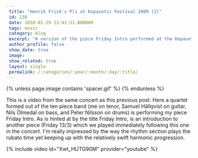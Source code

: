 ```yaml
---
 title: "Henrik Frisk's Pli at Kopasetic Festival 2009 (2)"
 id: 130
 date: 2010-01-29 23:42:51.000000
 tags: music
 category: blog
 excerpt: "A version of the piece Friday Intro performed at the Kopasetic festival October 1, 2009 at Victoriateatern in Malmö, Sweden...."
 author_profile: false
 show_date: true
 image: 
 show_related: true
 layout: single
 permalink: /:categories/:year/:month/:day/:title/
---
```

{% unless page.image contains 'spacer.gif' %}
{% endunless %}

This is a video from the same concert as this previous post. Here a quartet formed out of the ten piece band (me on tenor, Samuel Hällqvist on guitar, Nils Ölmedal on bass, and Peter Nilsson on drums)  is performing my piece <it>Friday Intro</it>. As is hinted at by the title <it>Friday Intro</it>, is an introduction to another piece (<it>Friday 13/3</it>) which we played immediately following this one in the concert. I'm really impressed by the way the rhythm section plays the rubato time yet keeping up with the relatively swift harmonic progression.

{% include video id="Xwt_HUTG90M" provider="youtube" %}

